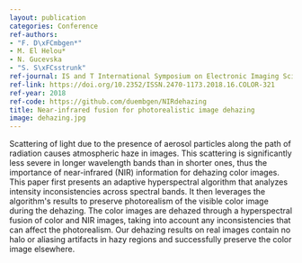 ```yaml
---
layout: publication
categories: Conference
ref-authors:
- "F. D\xFCmbgen*"
- M. El Helou*
- N. Gucevska
- "S. S\xFCsstrunk"
ref-journal: IS and T International Symposium on Electronic Imaging Science and Technology
ref-link: https://doi.org/10.2352/ISSN.2470-1173.2018.16.COLOR-321
ref-year: 2018
ref-code: https://github.com/duembgen/NIRdehazing
title: Near-infrared fusion for photorealistic image dehazing
image: dehazing.jpg
---
```



Scattering of light due to the presence of aerosol particles along the path of radiation causes atmospheric haze in images. This scattering is significantly less severe in longer wavelength bands than in shorter ones, thus the importance of near-infrared (NIR) information for dehazing color images. This paper first presents an adaptive hyperspectral algorithm that analyzes intensity inconsistencies across spectral bands. It then leverages the algorithm's results to preserve photorealism of the visible color image during the dehazing. The color images are dehazed through a hyperspectral fusion of color and NIR images, taking into account any inconsistencies that can affect the photorealism. Our dehazing results on real images contain no halo or aliasing artifacts in hazy regions and successfully preserve the color image elsewhere.
